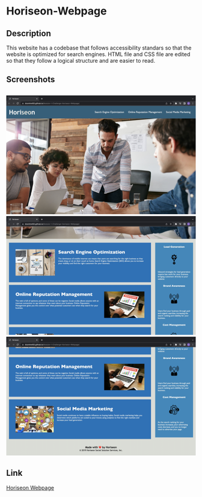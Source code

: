 # Horiseon-Webpage

<h2>Description</h2>
  
<p>This website has a codebase that follows accessibility standars so that the website is optimized for search engines. HTML file and CSS file are edited so that they follow a logical structure and are easier to read.</p>
  
<h2>Screenshots<h2>

<img src="./screenshots/Screenshot_1.jpeg" alt="screenshot top">
<img src="./screenshots/Screenshot_2.jpeg" alt="screenshot middle">
<img src="./screenshots/Screenshot_3.jpeg" alt="screenshot bottom">

<h2>Link</h2>

<a href="https://dcontrer83.github.io/Horiseon-Webpage/">Horiseon Webpage</a>
